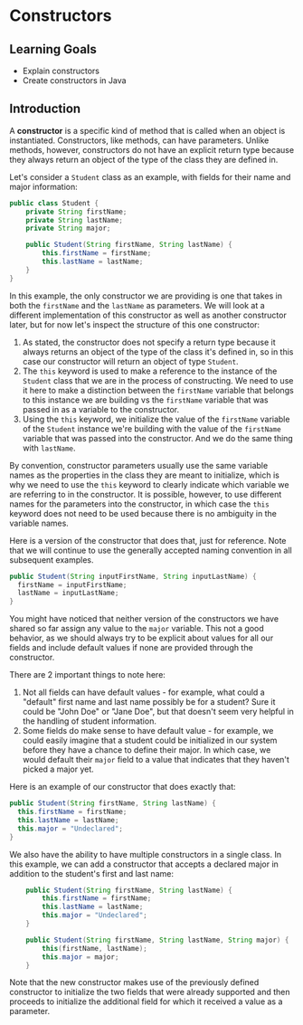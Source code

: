 # Constructors

## Learning Goals

- Explain constructors
- Create constructors in Java

## Introduction

A **constructor** is a specific kind of method that is called when an object is
instantiated. Constructors, like methods, can have parameters. Unlike methods,
however, constructors do not have an explicit return type because they always
return an object of the type of the class they are defined in.

Let's consider a `Student` class as an example, with fields for their name and
major information:

```java
public class Student {
    private String firstName;
    private String lastName;
    private String major;

    public Student(String firstName, String lastName) {
        this.firstName = firstName;
        this.lastName = lastName;
    }
}
```

In this example, the only constructor we are providing is one that takes in both
the `firstName` and the `lastName` as parameters. We will look at a different
implementation of this constructor as well as another constructor later, but for
now let's inspect the structure of this one constructor:

1. As stated, the constructor does not specify a return type because it always
   returns an object of the type of the class it's defined in, so in this case
   our constructor will return an object of type `Student`.
2. The `this` keyword is used to make a reference to the instance of the
   `Student` class that we are in the process of constructing. We need to use it
   here to make a distinction between the `firstName` variable that belongs to
   this instance we are building vs the `firstName` variable that was passed in
   as a variable to the constructor.
3. Using the `this` keyword, we initialize the value of the `firstName` variable
   of the `Student` instance we're building with the value of the `firstName`
   variable that was passed into the constructor. And we do the same thing with
   `lastName`.

By convention, constructor parameters usually use the same variable names as the
properties in the class they are meant to initialize, which is why we need to
use the `this` keyword to clearly indicate which variable we are referring to in
the constructor. It is possible, however, to use different names for the
parameters into the constructor, in which case the `this` keyword does not need
to be used because there is no ambiguity in the variable names.

Here is a version of the constructor that does that, just for reference. Note
that we will continue to use the generally accepted naming convention in all
subsequent examples.

```java
public Student(String inputFirstName, String inputLastName) {
  firstName = inputFirstName;
  lastName = inputLastName;
}
```

You might have noticed that neither version of the constructors we have shared
so far assign any value to the `major` variable. This not a good behavior, as we
should always try to be explicit about values for all our fields and include
default values if none are provided through the constructor.

There are 2 important things to note here:

1. Not all fields can have default values - for example, what could a "default"
   first name and last name possibly be for a student? Sure it could be "John
   Doe" or "Jane Doe", but that doesn't seem very helpful in the handling of
   student information.
2. Some fields do make sense to have default value - for example, we could
   easily imagine that a student could be initialized in our system before they
   have a chance to define their major. In which case, we would default their
   `major` field to a value that indicates that they haven't picked a major yet.

Here is an example of our constructor that does exactly that:

```java
public Student(String firstName, String lastName) {
  this.firstName = firstName;
  this.lastName = lastName;
  this.major = "Undeclared";
}
```

We also have the ability to have multiple constructors
in a single class. In this example, we can add a constructor that accepts a
declared major in addition to the student's first and last name:

```java
    public Student(String firstName, String lastName) {
        this.firstName = firstName;
        this.lastName = lastName;
        this.major = "Undeclared";
    }

    public Student(String firstName, String lastName, String major) {
        this(firstName, lastName);
        this.major = major;
    }
```

Note that the new constructor makes use of the previously defined constructor to
initialize the two fields that were already supported and then proceeds to
initialize the additional field for which it received a value as a parameter.
